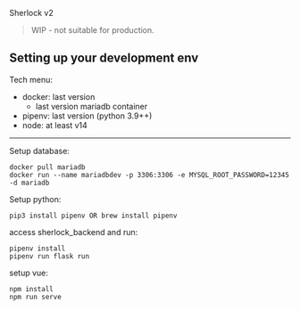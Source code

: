 Sherlock v2

> WIP - not suitable for production.


Setting up your development env
---

Tech menu:
- docker: last version
  - last version mariadb container
- pipenv: last version (python 3.9++)
- node: at least v14


---
Setup database:

```
docker pull mariadb
docker run --name mariadbdev -p 3306:3306 -e MYSQL_ROOT_PASSWORD=12345 -d mariadb
```
Setup python:

```
pip3 install pipenv OR brew install pipenv
```
access sherlock_backend and run:

```
pipenv install
pipenv run flask run
```

setup vue:
```
npm install
npm run serve
```